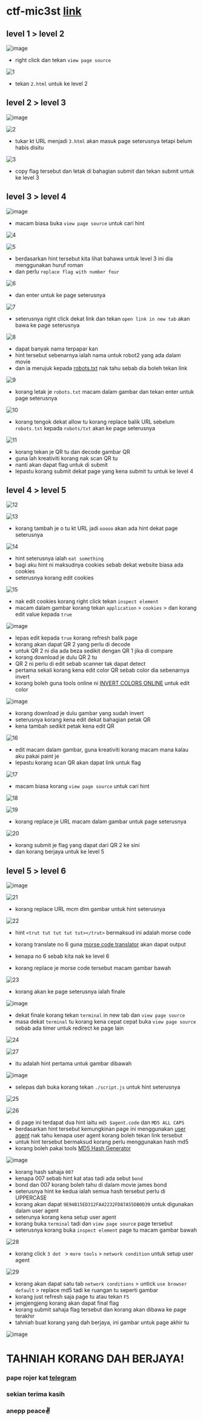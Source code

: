 # ctf-mic3st [link](https://ctf.mic3st.com/)

## level 1 > level 2

![image](https://user-images.githubusercontent.com/23289982/205048057-8ec0a9bf-ef21-4b63-b610-c358a88ce32b.png)
 
 * right click dan tekan `view page source`
 
 ![1](https://user-images.githubusercontent.com/23289982/205049089-d529fe54-3287-4a6e-9e11-56b3618e2ff3.png)
 
 * tekan `2.html` untuk ke level 2
 
 ## level 2 > level 3
 
 ![image](https://user-images.githubusercontent.com/23289982/205049392-f6f3b120-9338-4974-a548-56088dd122c2.png)

 ![2](https://user-images.githubusercontent.com/23289982/205050088-7e65ebef-b390-4b94-996f-ec368cab2898.png)

* tukar kt URL menjadi `3.html` akan masuk page seterusnya tetapi belum habis disitu

![3](https://user-images.githubusercontent.com/23289982/205051271-f1927cb0-0fa7-41a0-9c6c-ca04fad6f927.png)

* copy flag tersebut dan letak di bahagian submit dan tekan submit untuk ke level 3

## level 3 > level 4

![image](https://user-images.githubusercontent.com/23289982/205052225-90b24445-1f5d-4c2f-890f-f5bdca38e7c3.png)

* macam biasa buka `view page source` untuk cari hint

![4](https://user-images.githubusercontent.com/23289982/205052498-d2d32082-5d8f-41bb-914d-710929355d52.png)

![5](https://user-images.githubusercontent.com/23289982/205053069-711aa0ed-9f9b-467b-bc29-db2fa60bdb48.png)

* berdasarkan hint tersebut kita lihat bahawa untuk level 3 ini dia menggunakan huruf roman
* dan perlu `replace flag with number four`

![6](https://user-images.githubusercontent.com/23289982/205053962-60fd314a-325d-4973-9c2d-7671d25f6655.png)

* dan enter untuk ke page seterusnya

![7](https://user-images.githubusercontent.com/23289982/205054583-7123c36e-ae25-4cd7-ac40-a79f9a608349.png)

* seterusnya right click dekat link dan tekan `open link in new tab` akan bawa ke page seterusnya

![8](https://user-images.githubusercontent.com/23289982/205055145-0da4d00e-5c25-4f5b-9d5a-6fe5f76a3d85.png)

* dapat banyak nama terpapar kan
* hint tersebut sebenarnya ialah nama untuk robot2 yang ada dalam movie
* dan ia merujuk kepada [robots.txt](https://developers.google.com/search/docs/crawling-indexing/robots/intro#:~:text=What%20is%20a%20robots.txt%20file%20used%20for%3F,-A%20robots.txt&text=You%20can%20use%20a%20robots,similar%20pages%20on%20your%20site.) nak tahu sebab dia boleh tekan link

![9](https://user-images.githubusercontent.com/23289982/205056632-a1a4f658-2c95-4bb8-9522-ca6bfdbbda20.png)

* korang letak je `robots.txt` macam dalam gambar dan tekan enter untuk page seterusnya

![10](https://user-images.githubusercontent.com/23289982/205057505-3e5812ef-c5bc-4a2b-8955-839baf2c00b1.png)

* korang tengok dekat allow tu korang replace balik URL sebelum `robots.txt` kepada `robots/txt` akan ke page seterusnya

![11](https://user-images.githubusercontent.com/23289982/205058315-b668dc40-4d8f-4bec-aca3-0e2a8ffcb1f1.png)

* korang tekan je QR tu dan decode gambar QR 
* guna lah kreativiti korang nak scan QR tu 
* nanti akan dapat flag untuk di submit
* lepastu korang submit dekat page yang kena submit tu untuk ke level 4

## level 4 > level 5

![12](https://user-images.githubusercontent.com/23289982/205059617-6097ccb5-7d79-462e-b7c5-38259b06830b.png)

![13](https://user-images.githubusercontent.com/23289982/205059887-4a5b15a5-8cb4-4766-b4b6-a7844e2601dc.png)

* korang tambah je o tu kt URL jadi `ooooo` akan ada hint dekat page seterusnya

![14](https://user-images.githubusercontent.com/23289982/205060576-0dd46073-7468-4c76-b2b1-0e509c9b8917.png)

* hint seterusnya ialah `eat something`
* bagi aku hint ni maksudnya cookies sebab dekat website biasa ada cookies
* seterusnya korang edit cookies

![15](https://user-images.githubusercontent.com/23289982/205062789-87a1bba7-91ce-4540-aa35-4932cecd59b8.png)

* nak edit cookies korang right click tekan `inspect element`
* macam dalam gambar korang tekan `application` > `cookies` > dan korang edit value kepada `true`

![image](https://user-images.githubusercontent.com/23289982/205063399-3cf81c89-b1cc-4453-8be0-3ef58dde0229.png)

* lepas edit kepada `true` korang refresh balik page
* korang akan dapat QR 2 yang perlu di decode
* untuk QR 2 ni dia ada beza sedikit dengan QR 1 jika di compare
* korang download je dulu QR 2 tu
* QR 2 ni perlu di edit sebab scanner tak dapat detect
* pertama sekali korang kena edit color QR sebab color dia sebenarnya invert 
* korang boleh guna tools online ni [INVERT COLORS ONLINE](https://pinetools.com/invert-image-colors) untuk edit color

![image](https://user-images.githubusercontent.com/23289982/205069818-67515a68-a676-4774-9445-b117c3ed3905.png)

* korang download je dulu gambar yang sudah invert
* seterusnya korang kena edit dekat bahagian petak QR
* kena tambah sedikit petak kena edit QR

 ![16](https://user-images.githubusercontent.com/23289982/205071053-58e527ac-6abd-4f3b-a005-93c41dde7d20.png)

* edit macam dalam gambar, guna kreativiti korang macam mana kalau aku pakai paint je
* lepastu korang scan QR akan dapat link untuk flag

![17](https://user-images.githubusercontent.com/23289982/205072196-081c0461-7baa-4590-ac63-120fef1c6405.png)

* macam biasa korang `view page source` untuk cari hint

![18](https://user-images.githubusercontent.com/23289982/205072304-12fc7f30-e8c4-465d-b508-f7ef11faa658.png)

![19](https://user-images.githubusercontent.com/23289982/205072907-44819575-21b7-46a0-a2dd-954e2b11671f.png)

* korang replace je URL macam dalam gambar untuk page seterusnya

![20](https://user-images.githubusercontent.com/23289982/205073051-f7c10b24-321d-4c73-8ce3-d392f694e14e.png)

 * korang submit je flag yang dapat dari QR 2 ke sini 
 * dan korang berjaya untuk ke level 5

## level 5 > level 6

![image](https://user-images.githubusercontent.com/23289982/205073605-a2d03981-3b1a-4a4b-b624-9e3bc84c2a92.png)

![21](https://user-images.githubusercontent.com/23289982/205302809-f84060a5-5675-434b-86ea-b06bd39a2475.png)

* korang replace URL mcm dlm gambar untuk hint seterusnya

![22](https://user-images.githubusercontent.com/23289982/205303099-0354e035-68b5-4841-bddc-5b236b8f64d4.png)

* hint `<trut tut tut tut tut></trut>` bermaksud ini adalah morse code

* korang translate no 6 guna [morse code translator](https://morsecode.world/international/translator.html) akan dapat output
* kenapa no 6 sebab kita nak ke level 6
* korang replace je morse code tersebut macam gambar bawah

![23](https://user-images.githubusercontent.com/23289982/205304180-d53ce2fb-4024-4854-b9d6-0e0f272b5496.png)

* korang akan ke page seterusnya ialah finale

![image](https://user-images.githubusercontent.com/23289982/205304427-e4e5b515-61ae-4c4d-9b1b-ecad416e78ea.png)

* dekat finale korang tekan `terminal` in new tab dan `view page source`
* masa dekat `terminal` tu korang kena cepat cepat buka `view page source` sebab ada timer untuk redirect ke page lain

![24](https://user-images.githubusercontent.com/23289982/205305091-c2ab87e9-565f-46a8-a81e-1e80d1f5d940.png)

![27](https://user-images.githubusercontent.com/23289982/205306018-bbe9c72d-2657-4fe7-97d6-6899a853c63b.png)

* itu adalah hint pertama untuk gambar dibawah

![image](https://user-images.githubusercontent.com/23289982/205306242-8e60d804-eb00-48db-be4b-bd3f3c57df30.png)

* selepas dah buka korang tekan `./script.js` untuk hint seterusnya

![25](https://user-images.githubusercontent.com/23289982/205305752-a42d3d57-a5eb-4d5c-957a-ed81a98af2d5.png)

![26](https://user-images.githubusercontent.com/23289982/205305765-0a835a39-8c4f-4d0f-b5f8-25d37c8d3d0d.png)

* di page ini terdapat dua hint iaitu `md5 $agent.code` dan `MD5 ALL CAPS`
* berdasarkan hint tersebut kemungkinan page ini menggunakan [user agent](https://developer.mozilla.org/en-US/docs/Web/HTTP/Headers/User-Agent) nak tahu kenapa user agent korang boleh tekan link tersebut
* untuk hint tersebut bermaksud korang perlu menggunakan hash md5
* korang boleh pakai tools [MD5 Hash Generator](https://www.md5hashgenerator.com/)

![image](https://user-images.githubusercontent.com/23289982/205307757-1c64e089-2761-4c82-a30a-65d9af426b37.png)

* korang hash sahaja `007`
* kenapa 007 sebab hint kat atas tadi ada sebut `bond`
* bond dan 007 korang boleh tahu di dalam movie james bond
* seterusnya hint ke kedua ialah semua hash tersebut perlu di UPPERCASE
* korang akan dapat `9E94B15ED312FA42232FD87A55DB0D39` untuk digunakan dalam user agent
* seterunya korang kena setup user agent
* korang buka `terminal` tadi dan `view page source` page tersebut
* seterusnya korang buka `inspect element` page tu macam gambar bawah

![28](https://user-images.githubusercontent.com/23289982/205311973-95ba8367-7665-451f-a0c8-46bb5496bef3.png)

* korang click `3 dot ` > `more tools` > `network condition` untuk setup user agent

![29](https://user-images.githubusercontent.com/23289982/205312565-a00f05a8-0099-4512-ab42-164fc3e4013b.png)

* korang akan dapat satu tab `network conditions` > untick `use browser default` > replace md5 tadi ke ruangan tu seperti gambar
* korang just refresh saja page tu atau tekan `F5`
* jengjengjeng korang akan dapat final flag
* korang submit sahaja flag tersebut dan korang akan dibawa ke page terakhir
* tahniah buat korang yang dah berjaya, ini gambar untuk page akhir tu

![image](https://user-images.githubusercontent.com/23289982/205313926-bfe38359-7956-4e6f-81fc-1513e6050fc3.png)

# TAHNIAH KORANG DAH BERJAYA!

### pape rojer kat [telegram](https://telegram.me/mdhanif0)
### sekian terima kasih
### anepp peace:v:
